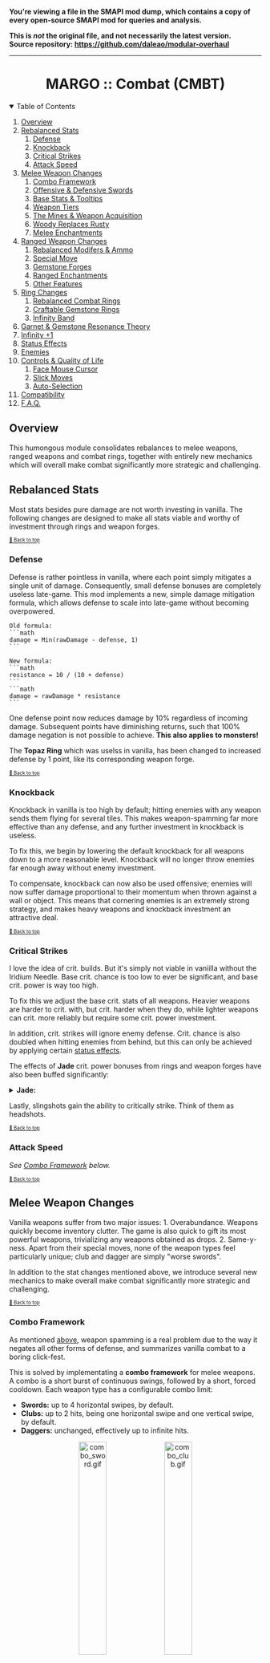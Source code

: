 **You're viewing a file in the SMAPI mod dump, which contains a copy of every open-source SMAPI mod
for queries and analysis.**

**This is _not_ the original file, and not necessarily the latest version.**  
**Source repository: https://github.com/daleao/modular-overhaul**

----

<div align="center">

# MARGO :: Combat (CMBT)

</div>

<!-- TABLE OF CONTENTS -->
<details open="open" align="left">
<summary>Table of Contents</summary>
<ol>
	<li><a href="#overview">Overview</a></li>
	<li>
		<a href="#rebalanced-stats">Rebalanced Stats</a>
		<ol>
			<li><a href="#defense">Defense</a></li>
			<li><a href="#knockback">Knockback</a></li>
			<li><a href="#critical-strikes">Critical Strikes</a></li>
			<li><a href="#attack-speed">Attack Speed</a></li>
		</ol>
	</li>
	<li>
		<a href="#melee-weapon-changes">Melee Weapon Changes</a>
		<ol>
			<li><a href="#combo-framework">Combo Framework</a></li>
			<li><a href="#offensive--defensive-swords">Offensive & Defensive Swords</a></li>
			<li><a href="#base-stats--tooltips">Base Stats & Tooltips</a></li>
			<li><a href="#weapon-tiers">Weapon Tiers</a></li>
			<li><a href="#the-mines--weapon-acquisition">The Mines & Weapon Acquisition</a></li>
			<li><a href="#woody-replaces-rusty">Woody Replaces Rusty</a></li>
			<li><a href="#melee-enchantments">Melee Enchantments</a></li>
		</ol>
	</li>
	<li>
		<a href="#ranged-weapon-changes">Ranged Weapon Changes</a>
		<ol>
			<li><a href="#rebalanced-modifiers--ammo">Rebalanced Modifers & Ammo</a></li>
			<li><a href="#special-move">Special Move</a></li>
			<li><a href="#gemstone-forges">Gemstone Forges</a></li>
			<li><a href="#ranged-enchantments">Ranged Enchantments</a></li>
			<li><a href="#other-features">Other Features</a></li>
		</ol>
	</li>
	<li><a href="#ring-changes">Ring Changes</a>
		<ol>
			<li><a href="#rebalanced-combat-rings">Rebalanced Combat Rings</a></li>
			<li><a href="#craftable-gemstone-rings">Craftable Gemstone Rings</a></li>
			<li><a href="#infinity-band">Infinity Band</a></li>
		</ol>
	</li>
	<li><a href="#garnet--gemstone-resonance-theory">Garnet & Gemstone Resonance Theory</a></li>
	<li><a href="#infinity-1">Infinity +1</a></li>
	<li><a href="#status-effects">Status Effects</a></li>
	<li><a href="#enemies">Enemies</a></li>
	<li><a href="#controls--quality-of-life">Controls & Quality of Life</a>
		<ol>
			<li><a href="#face-mouse-cursor">Face Mouse Cursor</a></li>
			<li><a href="#slic-moves">Slick Moves</a></li>
			<li><a href="#auto-selection">Auto-Selection</a></li>
		</ol>
	</li>
	<li><a href="#compatibility">Compatibility</a></li>
	<li><a href="#faq">F.A.Q.</a></li>
</ol>
</details>

## Overview

This humongous module consolidates rebalances to melee weapons, ranged weapons and combat rings, together with entirely new mechanics which will overall make combat significantly more strategic and challenging.

## Rebalanced Stats

Most stats besides pure damage are not worth investing in vanilla. The following changes are designed to make all stats viable and worthy of investment through rings and weapon forges.

<sup><sup>[🔼 Back to top](#margo--combat-cmbt)</sup></sup>

### Defense

Defense is rather pointless in vanilla, where each point simply mitigates a single unit of damage. Consequently, small defense bonuses are completely useless late-game. This mod implements a new, simple damage mitigation formula, which allows defense to scale into late-game without becoming overpowered.

	Old formula:
	```math
	damage = Min(rawDamage - defense, 1)
	```

	New formula:
	```math
	resistance = 10 / (10 + defense)
	```
	```math
	damage = rawDamage * resistance
	```

One defense point now reduces damage by 10% regardless of incoming damage. Subsequent points have diminishing returns, such that 100% damage negation is not possible to achieve. **This also applies to monsters!**

The **Topaz Ring** which was uselss in vanilla, has been changed to increased defense by 1 point, like its corresponding weapon forge.

<sup><sup>[🔼 Back to top](#margo--combat-cmbt)</sup></sup>

### Knockback

Knockback in vanilla is too high by default; hitting enemies with any weapon sends them flying for several tiles. This makes weapon-spamming far more effective than any defense, and any further investment in knockback is useless.

To fix this, we begin by lowering the default knockback for all weapons down to a more reasonable level. Knockback will no longer throw enemies far enough away without enemy investment.

To compensate, knockback can now also be used offensive; enemies will now suffer damage proportional to their momentum when thrown against a wall or object. This means that cornering enemies is an extremely strong strategy, and makes heavy weapons and knockback investment an attractive deal.

<sup><sup>[🔼 Back to top](#margo--combat-cmbt)</sup></sup>

### Critical Strikes

I love the idea of crit. builds. But it's simply not viable in vaniilla without the Iridium Needle. Base crit. chance is too low to ever be significant, and base crit. power is way too high.

To fix this we adjust the base crit. stats of all weapons. Heavier weapons are harder to crit. with, but crit. harder when they do, while lighter weapons can crit. more reliably but require some crit. power investment.

In addition, crit. strikes will ignore enemy defense. Crit. chance is also doubled when hitting enemies from behind, but this can only be achieved by applying certain [status effects](#status-effects).

The effects of **Jade** crit. power bonuses from rings and weapon forges have also been buffed significantly:

<details>
<summary><b>Jade:</b></summary>

**+10% -> +50% crit. power.**

<font size="2">A 10% boost to crit. power is a 10% damage boost that *only* applies to crits. To put that in perspective, only when the player has 100% crit. chance then they will receive an overall 10% boost to damage. It should be clear that this is complete garbage next to a Ruby Ring, which straight up grants a 10% boost to damage, *all the time*. At 50% crit. power, the Jade Ring becomes a better choice than the Ruby Ring if the player has at least 20% crit. chance, which should be attainable by any weapon type given an appropriate build. Above that threshold, Jade Rings become even stronger.</font>
</details>

Lastly, slingshots gain the ability to critically strike. Think of them as headshots.

<sup><sup>[🔼 Back to top](#margo--combat-cmbt)</sup></sup>

### Attack Speed

*See [Combo Framework](#combo-framework) below.*

<sup><sup>[🔼 Back to top](#margo--combat-cmbt)</sup></sup>

## Melee Weapon Changes

Vanilla weapons suffer from two major issues:
	1. Overabundance. Weapons quickly become inventory clutter. The game is also quick to gift its most powerful weapons, trivializing any weapons obtained as drops.
	2. Same-y-ness. Apart from their special moves, none of the weapon types feel particularly unique; club and dagger are simply "worse swords".

In addition to the stat changes mentioned above, we introduce several new mechanics to make overall make combat significantly more strategic and challenging.

<sup><sup>[🔼 Back to top](#margo--combat-cmbt)</sup></sup>

### Combo Framework

As mentioned [above](#knockback), weapon spamming is a real problem due to the way it negates all other forms of defense, and summarizes vanilla combat to a boring click-fest.

This is solved by implementating a **combo framework** for melee weapons. A combo is a short burst of continuous swings, followed by a short, forced cooldown. Each weapon type has a configurable combo limit:
	
- **Swords:** up to 4 horizontal swipes, by default.
- **Clubs:** up to 2 hits, being one horizontal swipe and one vertical swipe, by default.
- **Daggers:** unchanged, effectively up to infinite hits.

<div align="center">

<img src="https://gitlab.com/daleao/modular-overhaul/-/raw/main/resources/screenshots/combo_sword_small.gif" alt="combo_sword.gif" width="33%">
<img src="https://gitlab.com/daleao/modular-overhaul/-/raw/main/resources/screenshots/combo_club_small.gif" alt="combo_club.gif" width="33%">
</div>

To reduce the cooldown between combos you may consider investing in **Emerald** rings and weapon forges. They will also increase the speed of every single attack frame (instead of only the last one as in vanilla). This fixes the attack speed stat and makes it a worthy investment.

<sup><sup>[🔼 Back to top](#margo--combat-cmbt)</sup></sup>

### Offensive & Defensive Swords

In the vanilla game code one can find traces of an abandoned fourth weapon type: **Stabbing Swords**. This module re-implements stabbing swords into the game, splittng all vanilla swords between **offensive** and **defensive** archetypes.

Defensive swords retain the vanilla parry special move. Parry damage is changed to increase by 10% for every defense point, giving defense bonuses some extra offensive value. Note that this defensive move will be paramount to survive in between your combos!

Offensive swords, meanwhile, gain a bran new stabbing thrust move. This move allows quick repositioning while granting invincibility frames. If used while hovering over an enemy, the farmer will attempt to home in on the enemy, turning if necessary. You can always manually turn mid-dash by inputting a perpendicular directional command.

By default, the Galaxy Sword and Infinity Blade are both of the Defensive type, but you can change them into Offensive swords and back at any time, once a day, by taking them to the Sand Pillars.

For any other sword (included modded), the type can be changed by adding or removing it from the stabbing swords list in the config json (not available in GMCM).

<div align="center">

<img src="https://github.com/daleao/modular-overhaul/blob/main/resources/screenshots/stabbing_special.gif?raw=true" alt="stabbing_special.gif" width="67%">
</div>

<sup><sup>[🔼 Back to top](#margo--combat-cmbt)</sup></sup>

### Base Stats & Tooltips

Having discussed all of the stat changes, as well as the new weapon type, we can now describe the new base stats for each weapon type, designed to more clearly distinguish a playstyle for type:

- **Clubs** are heavy-hitting but unreliable. They are imprecise and sluggish, but offer the highest knockback and damage-potential, and have the widest hitbox. Their difficulty to maneuver makes them rarely hit critical strikes, but cause significant damage when they do.
- **Daggers** are quick, nimble and precise. Their hitbox is short and narrow, but can be spammed with no downtime. They are by far the easiest weapon with which to hit critical strikes, but too small to cause significant damage. With the addition of [Status Effects](#status-effects), all daggers have a chance to cause **Bleeding**.
 - **Offensive Swords** are balanced weapons. They swing faster than clubs, and in a wider area than daggers. They are otherwise unremarkable, offerring average damage, knockback, crit. chance and power.
 - **Defensive Swords** are big and heavy, which makes them suitable for personal defense, but also makes them slower. They are somewhere between a club and an offensive sword, with a slightly wider hitbox than the latter.

Along with these stat changes, weapon tooltips have also been significantly improved, offering much better clarity. Instead of a cryptic "+1" to Speed or Weight, you will now see "+10% Attack Speed" or "+10% Knockback". You may also configure the tooltips to show **absolute** or **relative** stats; the former displays straight-forward raw stats, while the latter displays percentages **based on the weapon type's base stats**. The new tooltips also display weapon forges as gemstone sockets instead of the generic vanilla "Forged x/3" text.

<div align="center">

⚠ *Note that, while this mod does not touch non vanilla weapons, they will still be affected by the newer tooltips. If you play with mods like Ridgeside Village which add new weapons, you  will notice that they have absurdly high stats. This is not a bug. Those weapons are broken by design, and I just pulled the curtains. You're welcome.* ⚠
</div>

### Weapon Tiers

Now that the weapon types have been addressed, we need to rebalance the weapons themselves. However, due to the sheer amount of weapons in vanilla, manually adjusting the damage of each one is simply not feasible. We find a better solution, inspired by MMO's and looter RPGs, by assigning all weapons to a [color-coded tier][tropes:color-coded].

<div align="center">

<font color="red"><b>❗ The following changes apply only to vanilla weapons. ❗</b></font>

<img src="https://gitlab.com/daleao/modular-overhaul/-/raw/main/Modules/Combat/resources/readme/tiers.png" alt="tiers">
</div>

<br>

All weapons up to and including the Epic tier have randomized damage, determined the moment they are dropped, and scaled to your Mine progression. This way, players can always continue to loot stronger weapons; all weapons can be useful, and no specific weapon is ever trivialized. Higher-tier weapons will tend to be stronger than lower-tiered ones, but that may not always be the case.

<div align="center">

<img src="https://gitlab.com/daleao/modular-overhaul/-/raw/main/resources/screenshots/color-coded.gif" alt="color-coded.gif" width="67%">
</div>


**Mythic** weapons are unique or extremely rare. They are usually quest rewards or very rare monster drops, and tend to carry intrinsic perks in addition to higher-than-average stats. In exchange, they cannot receive Prismatic Shard enchantments at the forge.

The known Mythic weapons are:

<div align="center">

| Weapon | Type | Effects |
| ------ | ---- | ------- |
| ![](./resources/readme/yetitooth.png) Yeti Tooth | Defense Sword | Can cause Chilled status.* |
| ![](./resources/readme/neptuneglaive.png) Neptune Glaive | Defense Sword | Like a crashing wave, deals heavy knockback. |
| ![](./resources/readme/obsidianedge.png) Obsidian Edge | Stabbing Sword | Ignores enemy resistance. Can cause Bleeding.* |
| ![](./resources/readme/lavakatana.png) Lava Katana | Stabbing Sword | Can cause Burning.* |
| ![](./resources/readme/insecthead.png) Insect Head | Dagger | Damage depends on the number of slain bugs. |
| ![](./resources/readme/iridiumneedle.png) Iridium Needle | Dagger | Always critically strikes. |
| ![](./resources/readme/swordfish.png) Sword Fish** | Stabbing Sword | Damage depends on the number of caught fish species. |
</div>

<font size="1">

\* *Status effects are explained [further below](#status-effects).*

\** *Requires [More New Fish](https://www.nexusmods.com/stardewvalley/mods/3578).*
</font>

**Masterwork** weapons are relics of the Dwarven race, crafted from long-lost materials. To obtain them you will need to uncover the **Dwarvish Blueprints**, and kindly ask [a skilled blacksmith](https://stardewvalleywiki.com/Clint) to make sense of them. Having done so, the only thing left will be hunting down the materials:

| Weapons | Description | Material | Source |
| ------- | ----------- | -------- | ------ |
| <div align="center"> ![](./resources/readme/elven_set.png) <br> Elven </div> | Quick, nimble weapons enchanted with forest magic which grants them high reach and knockback. | <div align="center"> ![](./resources/readme/elderwood.png) <br> Elderwood </div> | [Scavenger Hunts](../Professions) |
| <div align="center"> ![](./resources/readme/dwarven_set.png) <br> Dwarven </div> | Large, bulky weapons. They grant high defense and knockback, but reduce speed. | <div align="center"> ![](./resources/readme/dwarvenscrap.png) <br> Dwarven Scrap Metal </div> | Volcano Chests |
| <div align="center"> ![](./resources/readme/dragontooth_set.png) <br> </div> Dragontooth | Light and sharp, granting the highest raw damage out of any weapon in the game. | <div align="center"> ![](./resources/readme/dragontooth.png) <br> Dragon Tooth </div> | Volcano Chests, Dragon Skeletons |

Masterwork weapons can only be obtained if the Dwarven Legacy setting is enabled.

<div align="center">

<img src="https://gitlab.com/daleao/modular-overhaul/-/raw/main/resources/screenshots/dwarvish_crafting.gif" alt="dwarvish_crafting.gif" width="67%">
</div>

Finally, the **Legendary** tier will be explained further down in [its own section](#infinity-1).

<sup><sup>[🔼 Back to top](#margo--combat-cmbt)</sup></sup>

### The Mines & Weapon Acquisition

Having rebalanced the weapons themselves, we need to do something about how they are obtained. As we mentioned previously, the vanilla game makes it easy to stockpile fodder weapons, to the point they become nothing more than inventory clutter and a nuisance.

A new weapon should be an exciting prospect. And to acheive that, this module removes all weapons from Mine chests, instead replacing them with valuable consumables and other valuables. In order to obtain new weapons, players will have to fight for monster drops, or get lucky with breakable containers. Monster-dropped weapons are rare, but are often much stronger.

Every few Mine levels, a new tier of weapons will also become available for sale at the Adventurer's Guild. These for-sale weapons, however, have fixed and significantly weaker stats.

### Woody Replaces Rusty

So far we've solved a lot of vanilla problems. But now we reach the most egregious: the very awkward "upgrade" from the starting Rusty Sword to the Wooden Blade. Why would Marlon be mocking about with a rusty weapon anyway?

ConcernedApe originally intended for the Rusty Sword to be upgraded to the Dark Sword, then Holy Blade, and finally Galaxy Sword. In our discussion of the [legendary weapons](#infinity-1) further below we will see how this has been reimplemented a little differently. In our case, we will not need the Rusty Sword, and so it has been removed entirely, and replaced by a Wooden Blade instead.

<sup><sup>[🔼 Back to top](#margo--combat-cmbt)</sup></sup>

### Melee Enchantments

Fresh new weapons require fresh new enchantments! Vanilla enchantments have been completely replaced, hopefully providing more interesting gameplay options.

| Name      | Effect |
| --------- | -------|
| Haymaker | *Unchanged from vanilla.* |
| Blasting | Accumulates and stores half of the damage from enemy hits (before mitigation). If enough damage is accumulated, the next special move releases that damage as an explosion. |
| Bloodthirsty | Enemy takedowns recover some health proportional to the enemy's max health. Excess healing is converted into a shield for up to 20% of the player's max health, which slowly decays after not dealing or taking damage for 25s. |
| Carving | Attacks on-hit reduce enemy defense by 1 (continuing below zero). Removes the armor from Armored Bugs and de-shells Rock Crabs. |
| Cleaving | Attacks on-hit spread 60% - 20% (based on distance) of the damage to other enemies around the target. |
| Energized | Moving and attacking generates energy. When fully-energized, the next attack causes an electric discharge, dealing heavy damage in a large area. |
| Mammonite | Attacks that would leave an enemy below 10% max health immediately execute the enemy, converting the remaining health into gold. This threshold increases by 1% with each consecutive takedown, resetting when you take damage.* |
| Steadfast | Can no longer critically strike, but multiplies base damage by a factor of crit. power. |
| Wabbajack | Causes unpredictable effects.** |

<font size="1">

\* *Hard caps at 1000 HP. To prevent cheesing boss monsters from expansion mods, this is implemented as a percentage chance per hit, with the chance being near-zero close to the 1000 HP hard cap and near 100% for regular monsters.*

\** *Examples: damage or heal the enemy; decrease or increase the enemie's stats; transfigure into a different enemy, creature or any random item (including illegal items).*
</font>

<sup><sup>[🔼 Back to top](#margo--combat-cmbt)</sup></sup>

## Ranged Weapon Changes

Ranged weapons are actually quite strong in vanilla, mainly because ammo's deal insane damage. They are also clunky and boring, however, since ranged combat is very unidimensional.

<sup><sup>[🔼 Back to top](#margo--combat-cmbt)</sup></sup>

### Rebalanced Modifiers & Ammo

Because slingshots [can now critically strike](#critical-strikes), and considering also the addition of [two new slingshot tiers](#infinity-1), we need to tone down their base modifiers to compensate:

- The **Master Slingshot** now deals 50% more damage than the basic slingshot (instead of double). It also increases base knockback by 10%.
- The **Galaxy Slingshot** deals 100% more damage than the basic slingshot (instead of quadruple). It also increases base knockback by 20%.
- The **Infinity Slingshot** caps at 150% extra damage, and a knockback bonus of 25%.

The following ammos have also been tweaked for a bit more immersion and balance:
<details>
<summary>Coal: 15 damage >> 2 damage</summary>

<font size="2">Have you ever held a piece of coal? That stuff is brittle, and weaker than raw wood, so the damage has been reduced accordingly. Not that anybody uses this as ammo anyway.</font>
</details>

<details>

<summary>Explosive Ammo: 20 damage >> 2 damage</summary>

<font size="2">Explosive ammo is meant to be used as a mining utility. There's no reason it should also replace your regular ammo. The explosion damage has not been changed. *Combine it with the [Rascal](../Professions) to efficiently switch between different ammo.*</font>
</details>

The following new ammos have also been added:
- Radioactive Ore: 80 damage
- Gemstones (Ruby, Emerald, etc.): 40 damage
- Prismatic Shard: 60 damage
- Diamond: 100 damage

<sup><sup>[🔼 Back to top](#margo--combat-cmbt)</sup></sup>

### Special Move

Pressing the action button will engage gatling mode, enabling auto-fire for up to 3 seconds as long as you keep holding the action key.

<sup><sup>[🔼 Back to top](#margo--combat-cmbt)</sup></sup>

### Gemstone Forges

Gemstone forges cannot directly be applied to slingshots. But, as seen above, gemstones can be equipped as ammo, and will function as a forge while equipped, applying all corresponding effects. With the [Rascal](../Professions) profession, you may slot up to two gemstones at a time to possibly achieve a level-2 forge.

### Ranged Enchantments

It is significantly harder to create interesting ranged effects compared to melee. Still, the following new enchantments will hopefully be as attractive as the melee ones:

| Name       | Effect |
| ---------- | -------|
| Energized | Moving and shooting generates energy. When fully-energized, the next projectile carries an electric charge, which discharges dealing heavy damage when it hits an enemy. |
| Freljord | Progressively chill enemies on hit for 2 seconds, freezing after stacking 3 times. |
| Quincy | Attacks fire an energy projectile if no ammo is equipped. The projectile is stronger at lower health. Only works when enemies are nearby.* |
| Reverberant | Summons two "echoes" of the fired projectile, that auto-aim at the nearest enemy after a short delay. Only works when enemies are nearby.** |

<font size="1">

\* *Quincy projectile cannot crit nor knock back enemies, but is affected by damage modifiers. Below 2/3 max health, the projectile gains a 50% damage boost, increasing to 100% when below 1/3 (the projectile will change color to reflect these improvements). If [PRFS](../Professions) is enabled and the player has the Rascal profession, Quincy projectiles can be fired even if a different ammo is equipped in the second ammo slot. If the second ammo is a Ruby gemstone, the 10% damage boost will be applied as normal. If the player also has the Desperado profession, the Quincy projectile's size will be increased proportionally by overcharge **instead of** its velocity.*

\** *Additional projectiles inherit 40% of the main projectile's damage, but 100% of its crit. chance, crit. power, knockback and overcharge.*
</font>

<sup><sup>[🔼 Back to top](#margo--combat-cmbt)</sup></sup>

### Other Features

#### Removed Grace Period

Vanilla slingshots are unable to hit enemies in close-range of the player; these shots will fly straight through them. In order to make slingshots less clunky and significantly more reliable to use, this mod optionally removes this limitation.

#### Snowballs

Standing in a snowy tile with an empty slingshot will allow the player to fire a snowball. The snowball projectile deals no significant damage; this is meant as a fun little flavor feature.

<sup><sup>[🔼 Back to top](#margo--combat-cmbt)</sup></sup>

## Ring Changes

Only a fool would *not* use a vanilla Iridium Band on every ring slot; it's a free 3-in-1 ring that can also be combined with a fourth. This essentially locks players into pure damage builds, leaving all remaining combat rings unused. We will address these issues by rebalancing some rings and completely overhauling the Iridium Band.

<sup><sup>[🔼 Back to top](#margo--combat-cmbt)</sup></sup>

### Rebalanced Combat Rings

This following rings have been changed:
- **Warrior Ring:** ~~Chance of giving the Warrior Energy~~ (attack +10 for 5s) ~~buff after slaying a monster.~~ -> Gain a progressively higher attack bonus as you slay enemies (every 3 enemies increases attack by 1), which falls off gradually after some time out of combat.
- **Ring of Yoba:** ~~Chance of giving the Yoba's Blessing~~ (invincible for 5s) ~~buff after taking damage.~~ -> Taking damage that would leave you below 30% health instead grants a shield that absorbs up to 50% of your maximum health for 30s. Cannot be used again until health is fully recovered.
- **Savage Ring:** ~~+2 Speed for 3s after slaying a monster.**~~ -> Gain a rapidly decaying Speed buff after slaying a monster.
- **Ring of Thorns:** Can cause Bleeding* (in addition to reflected damage).

<font size="1">\* *Status effects are explained [further below](#status-effects).*</font>

<sup><sup>[🔼 Back to top](#margo--combat-cmbt)</sup></sup>

### Craftable Gemstone Rings

All gemstone rings are now craftable at various levels of the Combat skill, requiring the corresponding gemstone and a type of metal bar:

<div algin="center">

| Ring       | Ingredient | Combat Level |
| ---------- | ---------- | ------------ |
| Amethyst   | Copper Bar | 2 |
| Topaz      | Copper Bar | 2 |
| Aquamarine | Iron Bar   | 4 |
| Jade       | Iron Bar   | 4 |
| Ruby       | Gold Bar   | 6 |
| Emerald    | Gold Bar   | 6 |
| Garnet     | Gold Bar   | 7 |
</div>

This addition accompanies some visual changes to each ring to match the color of the required metal bar.

### Infinity Band

Initially, a newly crafted Iridium Band will grant no effects at all; It's merely an ordinary band made of iridium. Only with access to the Forge will you be able to awaken its true form by infusing it with a Galaxy Soul, transforming it into an **Infinity Band**.

<div align="center">

<img src="https://gitlab.com/daleao/modular-overhaul/-/raw/main/resources/screenshots/infinity_band.gif" alt="infinity_band.gif" width="67%">
</div>

The Infinity Band likewise does nothing on its own, but it serves as a vessel for up to 4 gemstones of your choice. To add a gemstone to the Infinity Band, you must fuse it with a corresponding gemstone ring at the Forge. The same type of gemstone can be added more than once, compounding the effect. Alternatively, combining different gemstones may lead to powerful [resonances](#garnet--gemstone-resonance-theory).

The Infinity Band cannot be combined with any non-gemstone ring. In most cases, this means that players will now be forced to choose between power and utility, and to strategically carry different types of rings for different situations.

<sup><sup>[🔼 Back to top](#margo--combat-cmbt)</sup></sup>

## Garnet & Gemstone Resonance Theory

To compensate for the [removal of vanilla Acrobat profession](../Professions), this mod introduces a seventh gemstone, the **Garnet**, which can be mined upwards of Mine level 80. Socketed to a ring or a weapon, it will grant 10% cooldown reduction to special moves. [As shown above](#craftable-gemstone-rings), the Garnet Ring is craftable at Combat level 7.

With the addition of Garnet, the seven gemstones together form a [Diatonic Scale](https://en.wikipedia.org/wiki/Diatonic_scale):

<div align="center">

<img src="https://gitlab.com/daleao/modular-overhaul/-/raw/main/Modules/Combat/resources/readme/diatonic.png" alt="diatonic_gemstone_scale.png" width="45%">
</div>

<br>

<div align="center">
<font size="1"><i>The Diatonic Gemstone Scale. The dashed lines show examples of Tertian Tetrad chords rooted in Ruby (red), Aquamarine (blue) and Emerald (green).</i></font>
</div>

<br>

Beginning at the top, the scale progresses clockwise and is cyclic; i.e., after **Rb** comes **Aq**, **Am**, and so on until **Tp**, before again repeating **Rb**.

### Intervals

Like strings in a guitar, each gemstone has a characteristic vibration. When two gemstones are placed side-by-side, these vibrations overlap, causing [interference](https://en.wikipedia.org/wiki/Wave_interference) patterns that can be constructive or destructive. In other words, certain gemstone pairs may amplify each other, while others may instead dampen each other.

A pair of gemstones forms an [Interval](https://en.wikipedia.org/wiki/Interval_(music)). As the name implies, this is simply the distance between the two gemstones in the Diatonic Scale. A distance of 1 is known as a **Second** interval (e.g., from **Rb** to **Aq**), a distance of 2 is known as a **Third** interval (e.g., from **Aq** to **Ga**), and so on. One full rotation of the circle is called an [Octave](https://en.wikipedia.org/wiki/Octave), or [Unison](https://en.wikipedia.org/wiki/Unison) (an interval of zero), denoting the interval between a gemstone and itself.

Notice that, because the scale is cyclic, certain intervals are complementary. For instance, a **Sixth** (e.g., from **Rb** to **Jd**) is a just a **Third** counted backwards (from **Jd** to **Rb**). Likewise for **Second** and **Seventh**. These intervals are essentially equivalent, as shown by their resonances in the table below. The **Fourth** and **Fifth**, while also a complementary pair, are an exception to this rule, and result in different resonances (this is due to some over-simplifications from real life Music Theory).

As a rule of thumb, stones that are positioned farthest from each other in the scale will resonate more strongly, while those positioned adjacent to each other will dissonate. Gemstones do not resonate with themselves.

<div align="center">

| Interval | Resonance | Examples |
| -------- | --------- | -------- |
| Second   | -12.5%    | `Rb - Aq`, `Am - Ga`, `Ga - Em` |
| Third    | 16.6%     | `Rb - Am`, `Am - Em`, `Ga - Jd` |
| Fourth   | 33.3%     | `Rb - Ga`, `Am - Jd`, `Ga - Tp` |
| Fifth    | 50%       | `Rb - Em`, `Am - Tp`, `Ga - Rb` |
| Sixth    | 16.6%     | `Rb - Jd`, `Am - Rb`, `Ga - Aq` |
| Seventh  | -12.5%*   | `Rb - Tp`, `Am - Aq`, `Ga - Am` |
| Octave   | 0         | `Rb - Rb`, `Am - Am`, `Ga - Ga` |
</div>

Clearly, the **Fifth** is the strongest-resonating interval, for which reason it is also known as the **Dominant** interval. The **Fourth**, its complement, is also known as the **Sub-dominant**.

### Chords

When multiple gemstones are placed together, the complex superposition of resonances that results from all possible interval permutations is called a [Chord](https://en.wikipedia.org/wiki/Chord_(music)). Gemstones can only interact in very close proximity, wich means that chords may only be formed by up to 4 gemstones placed together in the same Infinity Band; the chords from different Infinity Bands do not interact.

The gemstone with the highest amplitude in a chord becomes the **Tonic**, or **Root**. All chords with a prominant Root will emit light of a corresponding color and amplitude.

Chords have also an associated **Richness**, which measures how "interesting" it is. A higher richness is achieved by more complex chords (i.e., avoiding repeated gemstones). Some sufficiently rich chords can also exibit **magnetism**.

In case it wasn't clear, **the order in which gemstones are placed in the ring does not matter.**

#### Monad Chords

A 1-note chord is called a **Monad**. A Monad is the simplest possible chord; it is made by simply repeating the same gemstone up to 4 times. Because it only contains Unisons, this chord offers no resonances and zero richness. As a result, it does not emit light, but achieves the highest single-stat total of any chord. The Ruby Monad is shown below:

<div align="center">

<img src="https://gitlab.com/daleao/modular-overhaul/-/raw/main/resources/screenshots/monad.png" alt="monad.png" width="33%">
</div>

#### Dyad Chords

A 2-note chord is called a **Dyad**. A Dyad always contains 2 complementary intervals. Given the table above, it should be clear that the best possible Dyad is the one made from the **Dominant** interval; i.e., a `I - V` configuration, such as `Rb - Em`. This chord contains the intervals Fifth and Fourth (from the inverse, `Em - Rb`), resulting in a +50% resonance for Rb and +33.3% for Em. A double `I - I - V - V` chord is called a [Power Chord](https://en.wikipedia.org/wiki/Power_chord); the simplest resonating chord (and a staple of rock music). The Ruby Power Chord is shown below:

<div align="center">

<img src="https://gitlab.com/daleao/modular-overhaul/-/raw/main/resources/screenshots/dyad.png" alt="dyad.png" width="33%">
</div>

On the other hand, a `I - II` configuration Dyad, like `Aq - Am`, would contain the intervals Second and Seventh (from the inverse, `Am - Aq`), resulting in a strong dissonance, and a dampening of both gemstones.

#### Triad Chords

A 3-note chord is called a **Triad**. A Triad always contains 6 intervals. There are many possible Triad combinations, but only one that avoids dissonances: the [Tertian](https://en.wikipedia.org/wiki/Tertian). A Tertian chord is formed by stacking sequential Third intervals. Notice that the Third of a Third is simply a Fifth (look at the wheel above to convince yourself of this). This means that a Tertian Triad is actually the configration `I - III - V`. 
The Ruby Tertian Triad is shown below:

<div align="center">

<img src="https://gitlab.com/daleao/modular-overhaul/-/raw/main/resources/screenshots/triad.png" alt="triad.png" width="33%">
</div>

Notice also that, due to the cyclic nature of the scale, the `I - III - V` configuration is equivalent to a "shifted" `I - IV - VI`. Take for instance the example of `Em - Rb - Am`, which is a `I - IV - VI` configuration; if we shift all notes one position to the left, then the chord becomes `Rb - Am - Em`, which is a `I - III - V` configuration. The shifting around of notes is known as [Transposition](https://en.wikipedia.org/wiki/Transposition_(music)). This does not change the chord, but allows us to see it from a different perspective.

#### Tetrad Chords

Finally, a 4-note chord is called a **Tetrad**. A Tetrad always contains 12 intervals in total, which makes it impossible find a configuration that avoids any dissonances. But this is okay; if we extend the Tertian Triad by adding another Third interval at the end, we achieve a **Tertian Tetrad**, or `I - III - V - VII` (the `VII` is the Third of the `V`). In this special case, the dissonant Seventh interval becomes resonant, adding +12.5% resonance instead of subtracting it. The Tertian Tetrad achieves the highest possible total resonance, though it forces the distribution of these bonuses among 4 different stats. For the same reason described previously, the configuration `I - II - IV - VI` is equivalent to a transposed Tertian Tetrad. The Ruby Tertian Tetrad is shown below:

<div align="center">

<img src="https://gitlab.com/daleao/modular-overhaul/-/raw/main/resources/screenshots/tetrad.png" alt="tetrad.png" width="33%">
</div>

#### Conclusion

There is no one "optimal" gemstone combination. Simpler chords can be used to optimize for a specific stat, while more complex chords optimize total resonance. As you increase the chord's complexity and richness, you essentially trade higher specific stats, for higher overall distributed stats. This system is intended to encourage experimentation and variety. It is up to each player to choose what best fits their desired build.

### Weapon Forges

If the player's currently held weapon contains forged gemstones, all resonant chords from equipped Infinity Bands will also amplify those gemstone forges which match the chord's root note. Note that forged gemstones do not form chords themselves nor share any of the same resonance and dissonance mechanics from Infinity Bands described above.

<br>

<div align="center">

*It is my hope that this mechanic will encourage experimentation, and also teach some basic Music Theory.*
</div>

<sup><sup>[🔼 Back to top](#margo--combat-cmbt)</sup></sup>

## Infinity +1

Finally we arrive at the discussion of Legendary weapons, and the most interesting feature of this module.

<div align="center">

<img src="https://gitlab.com/daleao/modular-overhaul/-/raw/main/Modules/Combat/resources/readme/infinity.png" alt="cursed_event.png">
</div>

According to [TV Tropes Wiki][tropes:infinity+1], an Infinity +1 sword is "not only the most powerful of its kind [...] , but its power is matched by how hard it is to acquire". The vanilla Infinity weapons do not quite fit that definition. Let's fix that, shall we?

To obtain your first Galaxy weapon, as in vanilla you must first unlock the desert, acquire a Prismatic Shard and offer it to the Sand Pillars. Unlike vanilla, however, the weapon will not materialize out of thin air, but will be shaped out of a configurable amount of Iridium Bars (10 by default), which must be in your inventory. This will prevent a lucky Prismatic Shard drop from the Mines or a Fishing Chest from instantly rewarding one of the strongest weapons in the game before the player has even set foot in the Skull Caverns. Now, some venturing into the Skull Caverns is required.

Subsequent Galaxy weapons will no longer be available for purchase at the Adventurer's Guild; one full set, including the slingshot, can now be acquired at the desert, but each weapon will require a larger stack of Prismatic Shards. The order in which the weapons are obtained can be influenced by placing the desired weapon type at the top of the top of the backpack.

Upgrading to Infinity is now a much more involved task, requiring the player to prove they have a virtuous and heroic soul. Doing so will require completion of a new questline revolving around the cursed sword, the Blade of Ruin.

In the interest of avoiding spoilers, the details of the quest can be found hidden in the [FAQ](#faq).

<div align="center">

<img src="https://gitlab.com/daleao/modular-overhaul/-/raw/main/resources/screenshots/cursed_event.png" alt="cursed_event.png" width="67%">
</div>

In return for all that extra work, the Infinity weapons have extra perks:    
1. +1 gemstone slot (4 total). *Keeping in mind that each gemstone has the potential to [resonate](#garnet--gemstone-resonance-theory).*
2. Small boost to the weapon's special move:
	* **Stabing Sword:** Increased dash distance.
	* **Defense Sword:** Parried enemies are dazed for 1 second.
	* **Dagger:** Quick-stab deals one additional hit.
	* **Club:** Smash AoE is 25% larger.
	* **Slingshot**: Auto-fire mode lasts for 1 additional second.
3. **Melee only:** while at full health, every swing fires a mid-range energy beam.

<div align="center">

<img src="https://gitlab.com/daleao/modular-overhaul/-/raw/main/resources/screenshots/infinity_beam.gif" alt="infinity_beam.gif" width="40%">
</div>

<sup><sup>[🔼 Back to top](#margo--combat-cmbt)</sup></sup>

## Status Effects

Taking inspiration from classic RPG and strategy games, this module adds a framework for causing various status conditions to enemies, described below:

| Status | Effect | Sources |
| ------ | ------ | ------- |
| Bleeding | Causes damage every second. Damage increases exponentially with each additional stack. Stacks up to 5x. Does not affect Ghosts, Skeletons, Golems, Dolls or Mechanical enemies (i.e., Dwarven Sentry). | Daggers, Obsidian Edge, Ring of Thorns |
| Burning | Causes damage equal to 1/16th of max health every 3 seconds, and reduces attack by half. Also causes enemies to move about more randomly. Does not affect fire enemies (i.e., Lava Lurks, Magma Sprites and Magma Sparkers). Insects burn 4x as quickly. Does not affect Magma Sprites or Lava Lurks | Lava Katana |
| Chilled | Reduces movement speed for the duration. If Chilled is inflicted again during this time, then applies Freeze for 5x the duration. Does not affect Ghosts or Skeleton Mage. | Yeti Tooth, Freljord Enchantment |
| Frozen | Cannot move or attack. The next hit during the duration deals double damage and ends the effect. | Chill x2 |
| Poisoned | Causes damage equal to 1/16 of max health every 3s, stacking up to 3x. Does not affect Ghosts.| *Unused* |
| Slowed | Reduces movement speed for the duration. | Slime Ammo |
| Dazed | Cannot move or attack for the duration. | Enhanced Parry |

Durations depend on the source. These status conditions are exclusively applied to monsters, with two exceptions; a few player-applied status conditions are also tweaked to be more interesting and/or more consistent:

<div align="center">

| Status | Effects | Sources | Duration |
| ------ | ------- | ------- | -------- |
| Burnt | *Same as above.* | Magma Sparker | 15s |
| Frozen | *Same as above.* | Skeleton Mage | 5s |
| Jinxed | Defense -5. Prevents the use of special moves. | Shadow Shaman | 8s |
| ~~Weakness~~ Confusion | Causes unpredictable movement. | Blue Squid | 3s |
</div>

Most status conditions accompany neat new visual and/or sound effects.

<div align="center">

<img src="https://gitlab.com/daleao/modular-overhaul/-/raw/main/resources/screenshots/stun_animation.gif" alt="stun_animation.gif" width="67%">
</div>

<sup><sup>[🔼 Back to top](#margo--combat-cmbt)</sup></sup>

## Enemies

This mod can optionally randomize enemy stats to provide more dynamic encounters. Randomized stats are biased to the player's daily luck, introducing yet another layer to that mechanic. Visiting the Mines on unlucky days will now provide a truly brutal experience.

This mod also provides three sliders to tailor general combat difficulty. These sliders allow scaling monster health, attack and defense.

Finally, certain enemy hitboxes are also improved, and others have received small visual tweaks.

<sup><sup>[🔼 Back to top](#margo--combat-cmbt)</sup></sup>

## Controls & Quality of Life

This mod includes the following popular control-related features, often featured in other mods.

### Face Mouse Cursor
	
When playing with mouse and keyboard the farmer will always swing their weapon in the direction of the mouse cursor.

### Slick Moves

Swinging a weapon while running will preserve the player's momentum, causing them to drift in the direction of movement. This increases the player's mobility and makes combat feel more fast-paced. 

### Auto-Selection

If enemies are nearby, players can optionally choose a weapon, melee or ranged, to be equipped automatically.

<sup><sup>[🔼 Back to top](#margo--combat-cmbt)</sup></sup>

## Compatibility

<details>
<summary> 🟩 <b><font color="green">The following mods are compatible:</font></b> 🟩 </summary>

- Compatible with [Advanced Melee Framework][mod:amf] and related content packs, but I do not recommend using any with this module due to inconsistent or unbalanced special moves.
- Compatible with [Stardew Valley Expanded][mod:sve]﻿﻿ and will overwrite the changes to weapons stats from that mod, and also prevent Tempered Galaxy Weapons from appearing in shops. An optional FTM file is available to overwrite SVE's weapon spawns and prevent them from breaking this module's intended balance.
- Compatible with [Better Rings][mod:better-rings], and will use compatible textures if that mod is installed. Credits to [compare123](https://www.nexusmods.com/stardewvalley/users/13917800) for Better Rings-compatible textures.
- Compatible with [Simple Weapons][mod:simple-weapons], and will use compatible textures if that mod is installed.
- Compatible with [Vanilla Tweaks][mod:vanilla-tweaks], and will use compatible weapon textures if that mod is installed.
- Compatible with [Archery][mod:archery] and the accompanying [Starter Pack][mod:archery-starter-pack]. Install the misc. Archery Rebalance file for the complete experience.
- Compatible with [Better Crafting](https://www.nexusmods.com/stardewvalley/mods/11115).
- Compatible with [Wear More Rings](https://www.nexusmods.com/stardewvalley/mods/3214).
</details>

<details>
<summary> 🟥 <b><font color="red">The following mods are NOT compatible:</font></b> 🟥 </summary>

- While the Infinity Slingshot will appear in [CJB Item Spawner][mod:cjb-spawner], it will be incorrectly classified as a Melee Weapon and will be unusable if spawned in this way. This is due to CJB not recognizing non-vanilla slingshots. This likely will be fixed in game version 1.6.
- **Not** compatible with the likes of [Combat Controls][mod:combat-controls] or [Combat Controls Redux][mod:combat-controls-redux], as those features are already included in this and other modules.
- **Not** compatible with other mods that overhaul slingshots, such as [Better Slingshots][mod:better-slingshots] or [Enhanced Slingshots][mod:enhanced-slingshots].
- Weapon rebalance features are **not** compatible with other mods that introduce new weapon types or rebalance weapon stats, such as [Angel's Weapon Rebalance][mod:angels-rebalance].
- New enchantments are **not** compatible with other mods that introduce new enchantments, such as [Enhanced Slingshots][mod:enhanced-slingshots].
- Ring features are **not** compatible with other mods with similar scope, including [Combine Many Rings][mod:combine-many-rings], [Balanced Combine Many Rings][mod:balanced-many-rings] and, to an extent, [Ring Overhaul][mod:ring-overhaul]
- Other ring retextures will be lightly incompatible with the new Infinity Band, meaning there may be some visual glitches but otherwise no real issues.
</details>

<sup><sup>[🔼 Back to top](#margo--combat-cmbt)</sup></sup>

## F.A.Q.

<details>
<summary><b>How do I unlock the Dwarven relic weapons?</b></summary>

Have the Dwarvish Translation Guide and at least 6 hearts with Clint, then enter Clint's shop once you have found the first Dwarvish Blueprint. A short cutscene should play, and you will have to wait a random number of days (the higher your friendship points, the shorter the wait). Afterwards, speak to Clint again to unlock the **Forge** option.
</details>

<details>
<summary><b>Where can I find the Dwarvish Blueprints?﻿</b></summary>

They can be found in the exactly the same place as their corresponding weapons would be found in Vanilla (i.e., Volcano chests). The only exception are the Elven blueprints, which can only be obtained from Scavenger Hunts (requires the [Professions](../Professions) module). The corresponding crafting materials are also obtained in the exact same way, as described above in the Weapons section.
</details>

<details>
<summary><b>Why is my Primatic Shard not turning into a Galaxy Sword?</b></summary>

You have the Hero Quest option enabled, and you forgot to bring Iridium Bars.
See section [Infinity +1](#infinity-1).
</details>

<details>
<summary><b>Where can I find the Blade of Ruin?</b></summary>

At the end of the single-floor [Quarry Mine](https://stardewvalleywiki.com/Quarry_Mine) from the statue of the Grim Reaper.
</details>

<details>
<summary><b>What is the Blade of Ruin's curse?</b></summary>

The Blade of Ruin will grow progressively stronger by cosuming enemies; every 5 enemies slain increases its attack power by 1 point. As it grows stronger, however, it will also begin to consume your own energy, dealing damage-over-time while held. At the same time, the Blade has a nasty habit of auto-equipping itself; the stronger the Blade, the more damage you will suffer, and the more often it will auto-equip itself.

Should you choose to ignore these side-effects and continue to strengthen the Blade, you will eventually become unable to use other weapons, and be forced to engage combat with 1 HP.

But fret not, for once a day you may pray to the Altar of Yoba to reduce the intensity of the curse.

</details>

<details>
<summary><b>How do I lift the Ruined Blade's curse?</b></summary>

To begin the quest, you must slay at least 50 enemies with the Blade equipped, prompting the Wizard to invite you over for a chat. To complete this initial quest, simply interact with the Yoba altar and exhaust all possible dialogue choices.
You will then be asked to prove your virtues:
- Prove your Honor, Compassion and Wisdom by selecting certain responses during character heart events.
	- Alternatively, prove your Honor by respectfully returning the Mayor's shorts.
- Prove your Valor by completing monster eradication goals or persevering through long digs in the Mines.
	- **You must speak with Gil to complete an eradication goal.** *This is vanilla guys. I don't know why everybody seems to forget this.*
	- Alternatively, prove your Valor by reaching SVE's [Treasure Cave](https://stardew-valley-expanded.fandom.com/wiki/Treasure_Cave).
- Prove your Generosity by gifting NPCs a certain amount of gold in gifts, or by purchasing Community Upgrades from Robin.
 
Exact completion criteria will depend on your difficulty settings (you can see them in-game in the your quest journal). When you are ready, approach Yoba's altar in Pierre's house with the Blade in hand.
</details>

<details>
<summary><b>What are the IDs of heart events related the Blade of Ruin?</b></summary>

The following events provide chances to demonstrate your virtues. You can use these IDs in conjunction with the `debug ebi <id>` command to replay these events, provided that the Event Repeater mod is installed.

| ID      | Description           | Virtue |
| ------- | --------------------- | ------ |
| 7       | Maru 4 hearts         | Honor  |
| 16      | Pierre 6 hearts       | Honor  |
| 36      | Penny 6 hearts        | Honor  |
| 46      | Sam 4 hearts          | Honor  |
| 58      | Harvey 6 hearts       | Honor  |
| 100     | Kent 3 hearts         | Honor  |
| 288847  | Alex 8 hearts         | Honor  |
| 2481135 | Alex 4 hearts         | Honor  |
| 733330  | Sam 3 hearts          | Honor  |
| 8185291 | Sophia 2 hearts (SVE) | Honor  |
| 13      | Haley 6 hearts               | Compassion |
| 51      | Leah 4 hearts                | Compassion |
| 100     | Kent 3 hearts                | Compassion |
| 288847  | Alex 8 hearts                | Compassion |
| 502969  | Linus 0 hearts               | Compassion |
| 503180  | Pam 9 hearts                 | Compassion |
| 733330  | Sam 3 hearts                 | Compassion |
| 3910975 | Shane 6 hearts               | Compassion |
| 1000005 | Sebastian Mature Event (SVE) | Compassion |
| 1000013 | Caroline Mature Event (SVE)  | Compassion |
| 11      | Haley 2 hearts          | Wisdom |
| 21      | Alex 5 hearts           | Wisdom |
| 25      | Demetrius 3 hearts      | Wisdom |
| 34      | Penny 2 hearts          | Wisdom |
| 50      | Leah 2 hearts           | Wisdom |
| 56      | Harvey 2 hearts         | Wisdom |
| 97      | Clint 3 hearts          | Wisdom |
| 1000018 | Jodi Mature Event (SVE) | Wisdom |
| 1000021 | Jas Mature Event (SVE)  | Wisdom |
| 27      | Sebastian 6 hearts | Honor, Compassion or Wisdom  |
| 3219871 | Claire 2 hearts (SVE)   | Generosity |
</details>

<details>
<summary><b>How do I obtain Infinity weapons?</b></summary>

If the Hero Quest option enabled, Infinity weapons require also require forging a Hero Soul in adddition to the 3 Galaxy Souls.

<details>
<summary><i>To obtain a Hero Soul... (spoiler)</i></summary>

...unforge the Blade of Dawn. Or alternatively, if using the Deep Woods mod, you can also unforge the Excalibur.
</details>
</details>

<details>
<summary><b>How do I obtain other mythic weapons?</b></summary>

- **Neptune's Glaive:** Fishing Chests, same as Vanilla.
- **Yeti Tooth:** Dropped by enemies or crates in the icy section of the Mines.
- **Obsidian Edge:** Dropped from Shadow people in the dangerous Mines.
- **Lava Katana:** Dropped from certain enemies in Volcano Dungeon. Alternatively, from the Treasure Cave in Crimson Badlands.
</details>

<!-- MARKDOWN LINKS & IMAGES -->
[shield:common]: <https://img.shields.io/badge/Common-white?style=flat>
[shield:uncommon]: <https://img.shields.io/badge/Uncommon-green?style=flat>
[shield:rare]: <https://img.shields.io/badge/Rare-blue?style=flat>
[shield:epic]: <https://img.shields.io/badge/Epic-purple?style=flat>
[shield:mythic]: <https://img.shields.io/badge/Mythic-red?style=flat>
[shield:masterwork]: <https://img.shields.io/badge/Masterwork-orange?style=flat>
[shield:legendary]: <https://img.shields.io/badge/Legendary-gold?style=flat>
[shield:rb]: https://img.shields.io/badge/Ruby%20(Rb)-e13939?style=flat
[shield:aq]: https://img.shields.io/badge/Aquamarine%20(Aq)-2390aa?style=flat
[shield:am]: https://img.shields.io/badge/Amethyst%20(Am)-6f3cc4?style=flat
[shield:ga]: https://img.shields.io/badge/Garnet%20(Ga)-981d2d?style=flat
[shield:em]: https://img.shields.io/badge/Emerald%20(Em)-048036?style=flat
[shield:jd]: https://img.shields.io/badge/Jade%20(Jd)-759663?style=flat
[shield:tp]: https://img.shields.io/badge/Topaz%20(Tp)-dc8f08?style=flat

[mod:cjb-spawner]: <https://www.nexusmods.com/stardewvalley/mods/93> "CJB Item Spawner"
[mod:sve]: <https://www.nexusmods.com/stardewvalley/mods/3753> "Stardew Valley Expanded"
[mod:angels-rebalance]: <https://www.nexusmods.com/stardewvalley/mods/6894> "Angel's Weapon Rebalance"
[mod:combat-controls]: <https://www.nexusmods.com/stardewvalley/mods/2590> "Combat Controls - Fixed Mouse Click"
[mod:combat-controls-redux]: <https://www.nexusmods.com/stardewvalley/mods/10496> "Combat Controls Redux"
[mod:amf]: <https://www.nexusmods.com/stardewvalley/mods/7886> "Advanced Melee Framework"
[mod:vanilla-tweaks]: <https://www.nexusmods.com/stardewvalley/mods/10852> "Vanilla Tweaks"
[mod:simple-tweaks]: <https://www.nexusmods.com/stardewvalley/mods/16491> "Simple Weapons"
[mod:better-slingshots]: <https://www.nexusmods.com/stardewvalley/mods/2067> "Better Slingshots"
[mod:enhanced-slingshots]: <https://www.nexusmods.com/stardewvalley/mods/12763> "Enhanced Slingshots"
[mod:combine-many-rings]: <https://www.nexusmods.com/stardewvalley/mods/8801> "Combine Many Rings"
[mod:balanced-many-rings]: <https://www.nexusmods.com/stardewvalley/mods/8981> "Balanced Combine Many Rings"
[mod:ring-overhaul]: <https://www.nexusmods.com/stardewvalley/mods/10669> "Ring Overhaul"
[mod:better-rings]: <https://www.nexusmods.com/stardewvalley/mods/8642> "Better Rings"
[mod:combat-controls]: <https://www.nexusmods.com/stardewvalley/mods/2590> "Combat Controls - Fixed Mouse Click"
[mod:combat-controls-redux]: <https://www.nexusmods.com/stardewvalley/mods/10496> "Combat Controls Redux"
[mod:amf]: <https://www.nexusmods.com/stardewvalley/mods/7886> "Advanced Melee Framework"
[mod:enhanced-slingshots]: <https://www.nexusmods.com/stardewvalley/mods/12763> "Enhanced Slingshots"
[mod:archery]: <https://www.nexusmods.com/stardewvalley/mods/16767> "Archery"
[mod:archery-starter-pack]: <https://www.nexusmods.com/stardewvalley/mods/16768> "Archery Starter Pack"

[tropes:color-coded]: <https://tvtropes.org/pmwiki/pmwiki.php/Main/ColourCodedForYourConvenience> "Color-Coded for Your Convenience"
[tropes:infinity+1]: <https://tvtropes.org/pmwiki/pmwiki.php/Main/InfinityPlusOneSword> "Infinity +1"

[🔼 Back to top](#margo--combat-cmbt)